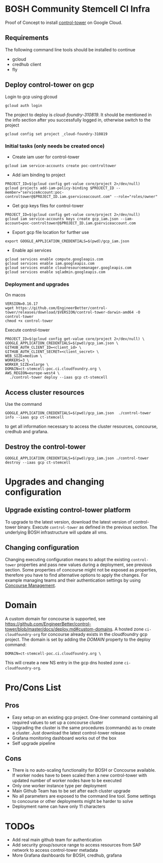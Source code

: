 # BOSH Community Stemcell CI Infra

Proof of Concept to install [control-tower](https://github.com/EngineerBetter/control-tower) on Google Cloud.


## Requirements
The following command line tools should be installed to continue

- gcloud
- credhub client
- fly


## Deploy control-tower on gcp
Login to gcp using glcoud

```
gcloud auth login
```

The project to deploy is _cloud-foundry-310819_. It should be mentioned in the info section after you successfully logged in, otherwise switch to the project

```
gcloud config set project _cloud-foundry-310819
```

### Initial tasks (only needs be created once)
- Create iam user for control-tower
```
gcloud iam service-accounts create poc-controltower
```

- Add iam binding to project
```
PROJECT_ID=$(gcloud config get-value core/project 2>/dev/null)
gcloud projects add-iam-policy-binding $PROJECT_ID --member="serviceAccount:poc-controltower@$PROJECT_ID.iam.gserviceaccount.com" --role="roles/owner"
```

- Get gcp keys files for control-tower
```
PROJECT_ID=$(gcloud config get-value core/project 2>/dev/null)
gcloud iam service-accounts keys create gcp_iam.json --iam-account=poc-controltower@$PROJECT_ID.iam.gserviceaccount.com
```

- Export gcp file location for further use
```
export GOOGLE_APPLICATION_CREDENTIALS=$(pwd)/gcp_iam.json
```

- Enable api services

```
gcloud services enable compute.googleapis.com
gcloud services enable iam.googleapis.com
gcloud services enable cloudresourcemanager.googleapis.com
gcloud services enable sqladmin.googleapis.com
```


### Deployment and upgrades
On macos
```
VERSION=0.16.17
wget https://github.com/EngineerBetter/control-tower/releases/download/$VERSION/control-tower-darwin-amd64 -O control-tower
chmod +x control-tower
```

Execute control-tower
```
PROJECT_ID=$(gcloud config get-value core/project 2>/dev/null) \
GOOGLE_APPLICATION_CREDENTIALS=$(pwd)/gcp_iam.json \
GITHUB_AUTH_CLIENT_ID=<client_id> \
GITHUB_AUTH_CLIENT_SECRET=<client_secret> \
WEB_SIZE=medium \
WORKERS=3 \
WORKER_SIZE=xlarge \
DOMAIN=ct-stemcell-poc.ci.cloudfoundry.org \
AWS_REGION=europe-west4 \
  ./control-tower deploy --iaas gcp ct-stemcell
```


## Access cluster resources
Use the command
```
GOOGLE_APPLICATION_CREDENTIALS=$(pwd)/gcp_iam.json  ./control-tower info --iaas gcp ct-stemcell
```

to get all information necessary to access the cluster resources, concourse, credhub and grafana.

## Destroy the control-tower
```
GOOGLE_APPLICATION_CREDENTIALS=$(pwd)/gcp_iam.json ./control-tower destroy --iaas gcp ct-stemcell
```

# Upgrades and changing configuration

## Upgrade existing control-tower platform
To upgrade to the latest version, download the latest version of control-tower binary. Execute `control-tower` as defined in the previous section. The underlying BOSH infrastructure will update all vms.

## Changing configuration
Changing executing configuration means to adopt the existing `control-tower` properties and pass new values during a deployment, see previous section. Some properties of concourse might not be exposed as properties, therefore you have to find alternative options to apply the changes.
For example managing teams and their authentication settings by using [Concourse Management](https://github.com/EngineerBetter/concourse-mgmt).


# Domain
A custom domain for concourse is supported, see https://github.com/EngineerBetter/control-tower/blob/master/docs/deploy.md#custom-domains. A hosted zone `ci-cloudfoundry-org` for concourse already exists in the cloudfoundry gcp project.
The domain is set by adding the _DOMAIN_ property to the deploy command:
```
DOMAIN=ct-stemcell-poc.ci.cloudfoundry.org \
```

This will create a new NS entry in the gcp dns hosted zone `ci-cloudfoundry-org`.


# Pro/Cons List

## Pros
- Easy setup on an existing gcp project. One-liner command containing all required values to set up a concourse cluster
- Upgrading the cluster is the same procedures (commands) as to create a cluster. Just download the latest control-tower release
- Grafana monitoring dashboard works out of the box
- Self upgrade pipeline



## Cons
- There is no auto-scaling functionality for BOSH or Concourse available. If worker nodes have to been scaled then a new control-tower with updated number of worker nodes have to be executed
- Only one worker instance type per deployment
- Main Github Team has to be set after each cluster upgrade
- No all parameters are exposed to the command line tool. Some settings to concourse or other deployments might be harder to solve
- Deployment name can have only 11 characters


# TODOs
- Add real main github team for authentication
- Add security group/source range to access resources from SAP network to access control-tower metadata
- More Grafana dashboards for BOSH, credhub, grafana


